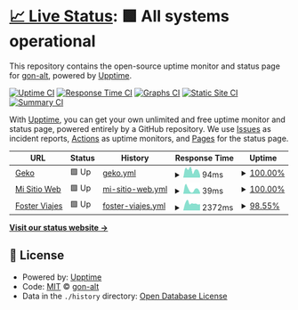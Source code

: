 # [📈 Live Status](https://gon-alt.github.io/estado_de_sitiosWeb): <!--live status--> **🟩 All systems operational**

This repository contains the open-source uptime monitor and status page for [gon-alt](https://gon-alt.github.io/estado_de_sitiosWeb), powered by [Upptime](https://github.com/upptime/upptime).

[![Uptime CI](https://github.com/gon-alt/estado_de_sitiosWeb/workflows/Uptime%20CI/badge.svg)](https://github.com/gon-alt/estado_de_sitiosWeb/actions?query=workflow%3A%22Uptime+CI%22)
[![Response Time CI](https://github.com/gon-alt/estado_de_sitiosWeb/workflows/Response%20Time%20CI/badge.svg)](https://github.com/gon-alt/estado_de_sitiosWeb/actions?query=workflow%3A%22Response+Time+CI%22)
[![Graphs CI](https://github.com/gon-alt/estado_de_sitiosWeb/workflows/Graphs%20CI/badge.svg)](https://github.com/gon-alt/estado_de_sitiosWeb/actions?query=workflow%3A%22Graphs+CI%22)
[![Static Site CI](https://github.com/gon-alt/estado_de_sitiosWeb/workflows/Static%20Site%20CI/badge.svg)](https://github.com/gon-alt/estado_de_sitiosWeb/actions?query=workflow%3A%22Static+Site+CI%22)
[![Summary CI](https://github.com/gon-alt/estado_de_sitiosWeb/workflows/Summary%20CI/badge.svg)](https://github.com/gon-alt/estado_de_sitiosWeb/actions?query=workflow%3A%22Summary+CI%22)

With [Upptime](https://upptime.js.org), you can get your own unlimited and free uptime monitor and status page, powered entirely by a GitHub repository. We use [Issues](https://github.com/gon-alt/estado_de_sitiosWeb/issues) as incident reports, [Actions](https://github.com/gon-alt/estado_de_sitiosWeb/actions) as uptime monitors, and [Pages](https://gon-alt.github.io/estado_de_sitiosWeb) for the status page.

<!--start: status pages-->
<!-- This summary is generated by Upptime (https://github.com/upptime/upptime) -->
<!-- Do not edit this manually, your changes will be overwritten -->
<!-- prettier-ignore -->
| URL | Status | History | Response Time | Uptime |
| --- | ------ | ------- | ------------- | ------ |
| <img alt="" src="https://icons.duckduckgo.com/ip3/gon-alt.github.io.ico" height="13"> [Geko](https://gon-alt.github.io/Geko/) | 🟩 Up | [geko.yml](https://github.com/gon-alt/estado_de_sitiosWeb/commits/HEAD/history/geko.yml) | <details><summary><img alt="Response time graph" src="./graphs/geko/response-time-week.png" height="20"> 94ms</summary><br><a href="https://gon-alt.github.io/estado_de_sitiosWeb/history/geko"><img alt="Response time 108" src="https://img.shields.io/endpoint?url=https%3A%2F%2Fraw.githubusercontent.com%2Fgon-alt%2Festado_de_sitiosWeb%2FHEAD%2Fapi%2Fgeko%2Fresponse-time.json"></a><br><a href="https://gon-alt.github.io/estado_de_sitiosWeb/history/geko"><img alt="24-hour response time 93" src="https://img.shields.io/endpoint?url=https%3A%2F%2Fraw.githubusercontent.com%2Fgon-alt%2Festado_de_sitiosWeb%2FHEAD%2Fapi%2Fgeko%2Fresponse-time-day.json"></a><br><a href="https://gon-alt.github.io/estado_de_sitiosWeb/history/geko"><img alt="7-day response time 94" src="https://img.shields.io/endpoint?url=https%3A%2F%2Fraw.githubusercontent.com%2Fgon-alt%2Festado_de_sitiosWeb%2FHEAD%2Fapi%2Fgeko%2Fresponse-time-week.json"></a><br><a href="https://gon-alt.github.io/estado_de_sitiosWeb/history/geko"><img alt="30-day response time 97" src="https://img.shields.io/endpoint?url=https%3A%2F%2Fraw.githubusercontent.com%2Fgon-alt%2Festado_de_sitiosWeb%2FHEAD%2Fapi%2Fgeko%2Fresponse-time-month.json"></a><br><a href="https://gon-alt.github.io/estado_de_sitiosWeb/history/geko"><img alt="1-year response time 108" src="https://img.shields.io/endpoint?url=https%3A%2F%2Fraw.githubusercontent.com%2Fgon-alt%2Festado_de_sitiosWeb%2FHEAD%2Fapi%2Fgeko%2Fresponse-time-year.json"></a></details> | <details><summary><a href="https://gon-alt.github.io/estado_de_sitiosWeb/history/geko">100.00%</a></summary><a href="https://gon-alt.github.io/estado_de_sitiosWeb/history/geko"><img alt="All-time uptime 100.00%" src="https://img.shields.io/endpoint?url=https%3A%2F%2Fraw.githubusercontent.com%2Fgon-alt%2Festado_de_sitiosWeb%2FHEAD%2Fapi%2Fgeko%2Fuptime.json"></a><br><a href="https://gon-alt.github.io/estado_de_sitiosWeb/history/geko"><img alt="24-hour uptime 100.00%" src="https://img.shields.io/endpoint?url=https%3A%2F%2Fraw.githubusercontent.com%2Fgon-alt%2Festado_de_sitiosWeb%2FHEAD%2Fapi%2Fgeko%2Fuptime-day.json"></a><br><a href="https://gon-alt.github.io/estado_de_sitiosWeb/history/geko"><img alt="7-day uptime 100.00%" src="https://img.shields.io/endpoint?url=https%3A%2F%2Fraw.githubusercontent.com%2Fgon-alt%2Festado_de_sitiosWeb%2FHEAD%2Fapi%2Fgeko%2Fuptime-week.json"></a><br><a href="https://gon-alt.github.io/estado_de_sitiosWeb/history/geko"><img alt="30-day uptime 100.00%" src="https://img.shields.io/endpoint?url=https%3A%2F%2Fraw.githubusercontent.com%2Fgon-alt%2Festado_de_sitiosWeb%2FHEAD%2Fapi%2Fgeko%2Fuptime-month.json"></a><br><a href="https://gon-alt.github.io/estado_de_sitiosWeb/history/geko"><img alt="1-year uptime 100.00%" src="https://img.shields.io/endpoint?url=https%3A%2F%2Fraw.githubusercontent.com%2Fgon-alt%2Festado_de_sitiosWeb%2FHEAD%2Fapi%2Fgeko%2Fuptime-year.json"></a></details>
| <img alt="" src="https://icons.duckduckgo.com/ip3/gon-alt.github.io.ico" height="13"> [Mi Sitio Web](https://gon-alt.github.io/MiSitioWeb/) | 🟩 Up | [mi-sitio-web.yml](https://github.com/gon-alt/estado_de_sitiosWeb/commits/HEAD/history/mi-sitio-web.yml) | <details><summary><img alt="Response time graph" src="./graphs/mi-sitio-web/response-time-week.png" height="20"> 39ms</summary><br><a href="https://gon-alt.github.io/estado_de_sitiosWeb/history/mi-sitio-web"><img alt="Response time 57" src="https://img.shields.io/endpoint?url=https%3A%2F%2Fraw.githubusercontent.com%2Fgon-alt%2Festado_de_sitiosWeb%2FHEAD%2Fapi%2Fmi-sitio-web%2Fresponse-time.json"></a><br><a href="https://gon-alt.github.io/estado_de_sitiosWeb/history/mi-sitio-web"><img alt="24-hour response time 72" src="https://img.shields.io/endpoint?url=https%3A%2F%2Fraw.githubusercontent.com%2Fgon-alt%2Festado_de_sitiosWeb%2FHEAD%2Fapi%2Fmi-sitio-web%2Fresponse-time-day.json"></a><br><a href="https://gon-alt.github.io/estado_de_sitiosWeb/history/mi-sitio-web"><img alt="7-day response time 39" src="https://img.shields.io/endpoint?url=https%3A%2F%2Fraw.githubusercontent.com%2Fgon-alt%2Festado_de_sitiosWeb%2FHEAD%2Fapi%2Fmi-sitio-web%2Fresponse-time-week.json"></a><br><a href="https://gon-alt.github.io/estado_de_sitiosWeb/history/mi-sitio-web"><img alt="30-day response time 54" src="https://img.shields.io/endpoint?url=https%3A%2F%2Fraw.githubusercontent.com%2Fgon-alt%2Festado_de_sitiosWeb%2FHEAD%2Fapi%2Fmi-sitio-web%2Fresponse-time-month.json"></a><br><a href="https://gon-alt.github.io/estado_de_sitiosWeb/history/mi-sitio-web"><img alt="1-year response time 57" src="https://img.shields.io/endpoint?url=https%3A%2F%2Fraw.githubusercontent.com%2Fgon-alt%2Festado_de_sitiosWeb%2FHEAD%2Fapi%2Fmi-sitio-web%2Fresponse-time-year.json"></a></details> | <details><summary><a href="https://gon-alt.github.io/estado_de_sitiosWeb/history/mi-sitio-web">100.00%</a></summary><a href="https://gon-alt.github.io/estado_de_sitiosWeb/history/mi-sitio-web"><img alt="All-time uptime 100.00%" src="https://img.shields.io/endpoint?url=https%3A%2F%2Fraw.githubusercontent.com%2Fgon-alt%2Festado_de_sitiosWeb%2FHEAD%2Fapi%2Fmi-sitio-web%2Fuptime.json"></a><br><a href="https://gon-alt.github.io/estado_de_sitiosWeb/history/mi-sitio-web"><img alt="24-hour uptime 100.00%" src="https://img.shields.io/endpoint?url=https%3A%2F%2Fraw.githubusercontent.com%2Fgon-alt%2Festado_de_sitiosWeb%2FHEAD%2Fapi%2Fmi-sitio-web%2Fuptime-day.json"></a><br><a href="https://gon-alt.github.io/estado_de_sitiosWeb/history/mi-sitio-web"><img alt="7-day uptime 100.00%" src="https://img.shields.io/endpoint?url=https%3A%2F%2Fraw.githubusercontent.com%2Fgon-alt%2Festado_de_sitiosWeb%2FHEAD%2Fapi%2Fmi-sitio-web%2Fuptime-week.json"></a><br><a href="https://gon-alt.github.io/estado_de_sitiosWeb/history/mi-sitio-web"><img alt="30-day uptime 100.00%" src="https://img.shields.io/endpoint?url=https%3A%2F%2Fraw.githubusercontent.com%2Fgon-alt%2Festado_de_sitiosWeb%2FHEAD%2Fapi%2Fmi-sitio-web%2Fuptime-month.json"></a><br><a href="https://gon-alt.github.io/estado_de_sitiosWeb/history/mi-sitio-web"><img alt="1-year uptime 100.00%" src="https://img.shields.io/endpoint?url=https%3A%2F%2Fraw.githubusercontent.com%2Fgon-alt%2Festado_de_sitiosWeb%2FHEAD%2Fapi%2Fmi-sitio-web%2Fuptime-year.json"></a></details>
| <img alt="" src="https://icons.duckduckgo.com/ip3/fosterviajes.tur.ar.ico" height="13"> [Foster Viajes](https://fosterviajes.tur.ar/) | 🟩 Up | [foster-viajes.yml](https://github.com/gon-alt/estado_de_sitiosWeb/commits/HEAD/history/foster-viajes.yml) | <details><summary><img alt="Response time graph" src="./graphs/foster-viajes/response-time-week.png" height="20"> 2372ms</summary><br><a href="https://gon-alt.github.io/estado_de_sitiosWeb/history/foster-viajes"><img alt="Response time 2542" src="https://img.shields.io/endpoint?url=https%3A%2F%2Fraw.githubusercontent.com%2Fgon-alt%2Festado_de_sitiosWeb%2FHEAD%2Fapi%2Ffoster-viajes%2Fresponse-time.json"></a><br><a href="https://gon-alt.github.io/estado_de_sitiosWeb/history/foster-viajes"><img alt="24-hour response time 2146" src="https://img.shields.io/endpoint?url=https%3A%2F%2Fraw.githubusercontent.com%2Fgon-alt%2Festado_de_sitiosWeb%2FHEAD%2Fapi%2Ffoster-viajes%2Fresponse-time-day.json"></a><br><a href="https://gon-alt.github.io/estado_de_sitiosWeb/history/foster-viajes"><img alt="7-day response time 2372" src="https://img.shields.io/endpoint?url=https%3A%2F%2Fraw.githubusercontent.com%2Fgon-alt%2Festado_de_sitiosWeb%2FHEAD%2Fapi%2Ffoster-viajes%2Fresponse-time-week.json"></a><br><a href="https://gon-alt.github.io/estado_de_sitiosWeb/history/foster-viajes"><img alt="30-day response time 2916" src="https://img.shields.io/endpoint?url=https%3A%2F%2Fraw.githubusercontent.com%2Fgon-alt%2Festado_de_sitiosWeb%2FHEAD%2Fapi%2Ffoster-viajes%2Fresponse-time-month.json"></a><br><a href="https://gon-alt.github.io/estado_de_sitiosWeb/history/foster-viajes"><img alt="1-year response time 2627" src="https://img.shields.io/endpoint?url=https%3A%2F%2Fraw.githubusercontent.com%2Fgon-alt%2Festado_de_sitiosWeb%2FHEAD%2Fapi%2Ffoster-viajes%2Fresponse-time-year.json"></a></details> | <details><summary><a href="https://gon-alt.github.io/estado_de_sitiosWeb/history/foster-viajes">98.55%</a></summary><a href="https://gon-alt.github.io/estado_de_sitiosWeb/history/foster-viajes"><img alt="All-time uptime 99.90%" src="https://img.shields.io/endpoint?url=https%3A%2F%2Fraw.githubusercontent.com%2Fgon-alt%2Festado_de_sitiosWeb%2FHEAD%2Fapi%2Ffoster-viajes%2Fuptime.json"></a><br><a href="https://gon-alt.github.io/estado_de_sitiosWeb/history/foster-viajes"><img alt="24-hour uptime 95.79%" src="https://img.shields.io/endpoint?url=https%3A%2F%2Fraw.githubusercontent.com%2Fgon-alt%2Festado_de_sitiosWeb%2FHEAD%2Fapi%2Ffoster-viajes%2Fuptime-day.json"></a><br><a href="https://gon-alt.github.io/estado_de_sitiosWeb/history/foster-viajes"><img alt="7-day uptime 98.55%" src="https://img.shields.io/endpoint?url=https%3A%2F%2Fraw.githubusercontent.com%2Fgon-alt%2Festado_de_sitiosWeb%2FHEAD%2Fapi%2Ffoster-viajes%2Fuptime-week.json"></a><br><a href="https://gon-alt.github.io/estado_de_sitiosWeb/history/foster-viajes"><img alt="30-day uptime 98.85%" src="https://img.shields.io/endpoint?url=https%3A%2F%2Fraw.githubusercontent.com%2Fgon-alt%2Festado_de_sitiosWeb%2FHEAD%2Fapi%2Ffoster-viajes%2Fuptime-month.json"></a><br><a href="https://gon-alt.github.io/estado_de_sitiosWeb/history/foster-viajes"><img alt="1-year uptime 99.90%" src="https://img.shields.io/endpoint?url=https%3A%2F%2Fraw.githubusercontent.com%2Fgon-alt%2Festado_de_sitiosWeb%2FHEAD%2Fapi%2Ffoster-viajes%2Fuptime-year.json"></a></details>

<!--end: status pages-->

[**Visit our status website →**](https://gon-alt.github.io/estado_de_sitiosWeb)

## 📄 License

- Powered by: [Upptime](https://github.com/upptime/upptime)
- Code: [MIT](./LICENSE) © [gon-alt](https://gon-alt.github.io/estado_de_sitiosWeb)
- Data in the `./history` directory: [Open Database License](https://opendatacommons.org/licenses/odbl/1-0/)
